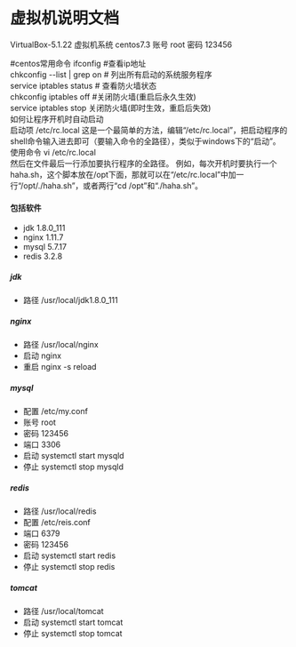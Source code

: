 # 虚拟机说明文档
VirtualBox-5.1.22
虚拟机系统 centos7.3
账号 root
密码 123456

#centos常用命令
 ifconfig #查看ip地址 <br>
 chkconfig --list | grep on    # 列出所有启动的系统服务程序 <br>
 service iptables status  # 查看防火墙状态<br>
 chkconfig iptables off #关闭防火墙(重启后永久生效)<br>
 service iptables stop 关闭防火墙(即时生效，重启后失效) <br>
如何让程序开机时自动启动<br>
启动项 /etc/rc.local
这是一个最简单的方法，编辑“/etc/rc.local”，把启动程序的shell命令输入进去即可（要输入命令的全路径），类似于windows下的“启动”。
使用命令 vi  /etc/rc.local   
然后在文件最后一行添加要执行程序的全路径。
例如，每次开机时要执行一个haha.sh，这个脚本放在/opt下面，那就可以在“/etc/rc.local”中加一行“/opt/./haha.sh”，或者两行“cd /opt”和“./haha.sh”。


#### 包括软件
* jdk 1.8.0_111
* nginx 1.11.7
* mysql 5.7.17
* redis 3.2.8

##### jdk
* 路径 /usr/local/jdk1.8.0_111

##### nginx
* 路径 /usr/local/nginx
* 启动 nginx
* 重启 nginx -s reload

##### mysql
* 配置 /etc/my.conf
* 账号 root
* 密码 123456
* 端口 3306
* 启动 systemctl start mysqld
* 停止 systemctl stop mysqld

##### redis
* 路径 /usr/local/redis
* 配置 /etc/reis.conf
* 端口 6379
* 密码 123456
* 启动 systemctl start redis
* 停止 systemctl stop redis

##### tomcat
* 路径 /usr/local/tomcat
* 启动 systemctl start tomcat
* 停止 systemctl stop tomcat


